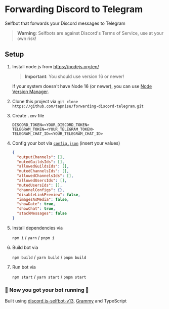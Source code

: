 # Forwarding Discord to Telegram

Selfbot that forwards your Discord messages to Telegram

> **Warning**:
> Selfbots are against Discord's Terms of Service, use at your own risk!

## Setup

1. Install node.js from <https://nodejs.org/en/>

   > **Important**:
   > You should use version 16 or newer!

   If your system doesn't have Node 16 (or newer), you can use [Node Version Manager](https://github.com/nvm-sh/nvm).

2. Clone this project via `git clone https://github.com/tapnisu/forwarding-discord-telegram.git`

3. Create `.env` file

   ```env
   DISCORD_TOKEN=<YOUR_DISCORD_TOKEN>
   TELEGRAM_TOKEN=<YOUR_TELEGRAM_TOKEN>
   TELEGRAM_CHAT_ID=<YOUR_TELEGRAM_CHAT_ID>
   ```

4. Config your bot via [`config.json`](сonfig.json) (insert your values)

   ```json
   {
     "outputChannels": [],
     "mutedGuildsIds": [],
     "allowedGuildsIds": [],
     "mutedChannelsIds": [],
     "allowedChannelsIds": [],
     "allowedUsersIds": [],
     "mutedUsersIds": [],
     "channelConfigs": {},
     "disableLinkPreview": false,
     "imagesAsMedia": false,
     "showDate": true,
     "showChat": true,
     "stackMessages": false
   }
   ```

5. Install dependencies via

   `npm i` / `yarn` / `pnpm i`

6. Build bot via

   `npm build` / `yarn build` / `pnpm build`

7. Run bot via

   `npm start` / `yarn start` / `pnpm start`

### 🎉 Now you got your bot running 🎉

Built using [discord.js-selfbot-v13](https://github.com/aiko-chan-ai/discord.js-selfbot-v13), [Grammy](https://www.npmjs.com/package/grammy) and TypeScript
